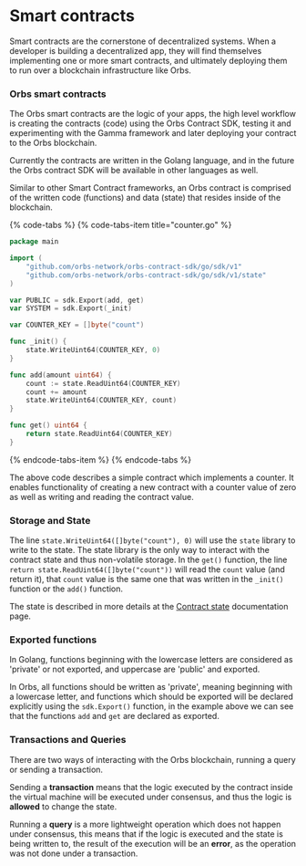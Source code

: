 # Smart contracts

Smart contracts are the cornerstone of decentralized systems. When a developer is building a decentralized app, they will find themselves implementing one or more smart contracts, and ultimately deploying them to run over a blockchain infrastructure like Orbs.

### Orbs smart contracts

The Orbs smart contracts are the logic of your apps, the high level workflow is creating the contracts \(code\) using the Orbs Contract SDK, testing it and experimenting with the Gamma framework and later deploying your contract to the Orbs blockchain.

Currently the contracts are written in the Golang language, and in the future the Orbs contract SDK will be available in other languages as well.

Similar to other Smart Contract frameworks, an Orbs contract is comprised of the written code \(functions\) and data \(state\) that resides inside of the blockchain. 

{% code-tabs %}
{% code-tabs-item title="counter.go" %}
```go
package main

import (
    "github.com/orbs-network/orbs-contract-sdk/go/sdk/v1"
    "github.com/orbs-network/orbs-contract-sdk/go/sdk/v1/state"
)

var PUBLIC = sdk.Export(add, get)
var SYSTEM = sdk.Export(_init)

var COUNTER_KEY = []byte("count")

func _init() {
	state.WriteUint64(COUNTER_KEY, 0)
}

func add(amount uint64) {
	count := state.ReadUint64(COUNTER_KEY)
	count += amount
	state.WriteUint64(COUNTER_KEY, count)
}

func get() uint64 {
	return state.ReadUint64(COUNTER_KEY)
}
```
{% endcode-tabs-item %}
{% endcode-tabs %}

The above code describes a simple contract which implements a counter. It enables functionality of creating a new contract with a counter value of zero as well as writing and reading the contract value.

### Storage and State

The line `state.WriteUint64([]byte("count"), 0)` will use the `state` library to write to the state. The state library is the only way to interact with the contract state and thus non-volatile storage. In the `get()` function, the line `return state.ReadUint64([]byte("count"))` will read the `count` value \(and return it\), that `count` value is the same one that was written in the `_init()` function or the `add()`  function.

The state is described in more details at the [Contract state](https://orbs.gitbook.io/contract-sdk/~/edit/drafts/-LVnlbSBlfPGStLbU5Xx/orbs-contracts/contract-state) documentation page.

### Exported functions

In Golang, functions beginning with the lowercase letters are considered as 'private' or not exported, and uppercase are 'public' and exported.

In Orbs, all functions should be written as 'private', meaning beginning with a lowercase letter, and functions which should be exported will be declared explicitly using the `sdk.Export()` function, in the example above we can see that the functions `add` and `get` are declared as exported.

### Transactions and Queries

There are two ways of interacting with the Orbs blockchain, running a query or sending a transaction.

Sending a **transaction** means that the logic executed by the contract inside the virtual machine will be executed under consensus, and thus the logic is **allowed** to change the state.

Running a **query** is a more lightweight operation which does not happen under consensus, this means that if the logic is executed and the state is being written to, the result of the execution will be an **error**, as the operation was not done under a transaction.




